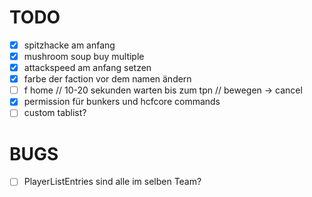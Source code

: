 # TODO
- [X] spitzhacke am anfang
- [X] mushroom soup buy multiple
- [X] attackspeed am anfang setzen
- [X] farbe der faction vor dem namen ändern
- [ ] f home // 10-20 sekunden warten bis zum tpn // bewegen -> cancel
- [X] permission für bunkers und hcfcore commands
- [ ] custom tablist?

# BUGS
- [ ] PlayerListEntries sind alle im selben Team?
